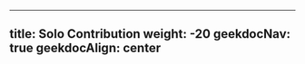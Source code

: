***

title: Solo Contribution
weight: -20
geekdocNav: true
geekdocAlign: center
--------------------
